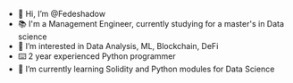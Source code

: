 - 👋 Hi, I’m @Fedeshadow
- 📚 I'm a Management Engineer, currently studying for a master's in Data science
- 👀 I’m interested in Data Analysis, ML, Blockchain, DeFi
- ⌨️ 2 year experienced Python programmer
- 🌱 I’m currently learning Solidity and Python modules for Data Science

<!---
Fedeshadow/Fedeshadow is a ✨ special ✨ repository because its `README.md` (this file) appears on your GitHub profile.
You can click the Preview link to take a look at your changes.
--->
